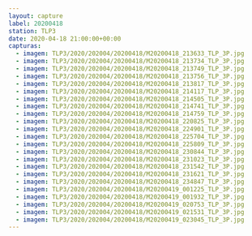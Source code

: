 ```yaml
---
layout: capture
label: 20200418
station: TLP3
date: 2020-04-18 21:00:00+00:00
capturas:
  - imagem: TLP3/2020/202004/20200418/M20200418_213633_TLP_3P.jpg
  - imagem: TLP3/2020/202004/20200418/M20200418_213734_TLP_3P.jpg
  - imagem: TLP3/2020/202004/20200418/M20200418_213749_TLP_3P.jpg
  - imagem: TLP3/2020/202004/20200418/M20200418_213756_TLP_3P.jpg
  - imagem: TLP3/2020/202004/20200418/M20200418_213817_TLP_3P.jpg
  - imagem: TLP3/2020/202004/20200418/M20200418_214117_TLP_3P.jpg
  - imagem: TLP3/2020/202004/20200418/M20200418_214505_TLP_3P.jpg
  - imagem: TLP3/2020/202004/20200418/M20200418_214741_TLP_3P.jpg
  - imagem: TLP3/2020/202004/20200418/M20200418_214759_TLP_3P.jpg
  - imagem: TLP3/2020/202004/20200418/M20200418_220825_TLP_3P.jpg
  - imagem: TLP3/2020/202004/20200418/M20200418_224901_TLP_3P.jpg
  - imagem: TLP3/2020/202004/20200418/M20200418_225704_TLP_3P.jpg
  - imagem: TLP3/2020/202004/20200418/M20200418_225809_TLP_3P.jpg
  - imagem: TLP3/2020/202004/20200418/M20200418_230844_TLP_3P.jpg
  - imagem: TLP3/2020/202004/20200418/M20200418_231023_TLP_3P.jpg
  - imagem: TLP3/2020/202004/20200418/M20200418_231542_TLP_3P.jpg
  - imagem: TLP3/2020/202004/20200418/M20200418_231621_TLP_3P.jpg
  - imagem: TLP3/2020/202004/20200418/M20200418_234847_TLP_3P.jpg
  - imagem: TLP3/2020/202004/20200418/M20200419_001225_TLP_3P.jpg
  - imagem: TLP3/2020/202004/20200418/M20200419_001932_TLP_3P.jpg
  - imagem: TLP3/2020/202004/20200418/M20200419_020753_TLP_3P.jpg
  - imagem: TLP3/2020/202004/20200418/M20200419_021531_TLP_3P.jpg
  - imagem: TLP3/2020/202004/20200418/M20200419_023045_TLP_3P.jpg
---
```


